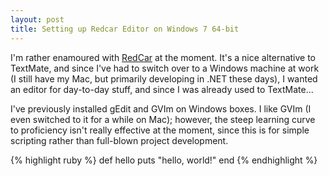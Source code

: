 ```yaml
---
layout: post
title: Setting up Redcar Editor on Windows 7 64-bit
---
```


I'm rather enamoured with [RedCar](http://redcareditor.com) at the moment. It's a nice alternative to TextMate, and since I've had to switch over to a Windows machine at work (I still have my Mac, but primarily developing in .NET these days), I wanted an editor for day-to-day stuff, and since I was already used to TextMate...

I've previously installed gEdit and GVIm on Windows boxes. I like GVIm (I even switched to it for a while on Mac); however, the steep learning curve to proficiency isn't really effective at the moment, since this is for simple scripting rather than full-blown project development.

{% highlight ruby %}
def hello
  puts "hello, world!"
end
{% endhighlight %}